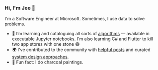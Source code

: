 ### Hi, I'm Jee 👋

I'm a Software Engineer at Microsoft. Sometimes, I use data to solve problems.

- 🌱 I’m learning and cataloguing all sorts of [algorithms](https://github.com/gitgik/data-structures-implementation) –– available in executable Jupyter notebooks. I'm also learning C# and Flutter to kill two app stores with one stone 😄
- 🌍 I've contributed to the community with [helpful posts](https://www.digitalocean.com/community/tutorials/build-a-rest-api-with-django-a-test-driven-approach-part-1) and curated [system design approaches](https://github.com/gitgik/distributed-system-design). 
- 🎨 Fun fact: I do charcoal paintings. 



